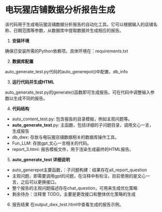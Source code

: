 # 电玩猩店铺数据分析报告生成
该代码用于生成电玩猩店铺数据分析报告的自动化工具。它可以根据输入的店铺名称、日期范围等参数，从数据库中提取数据并生成相应的报告。

1. **安装环境**

确保已安装所需的Python依赖项。具体环境在：requirements.txt

2. **数据库配置**

auto_generate_test.py代码的auto_generepot()中配置，db_info

3. **运行代码并生成HTML**

auto_generate_test.py的generate()函数即可生成报告。可在代码中调整输入参数以生成不同的报告。

4. **代码结构**

* auto_content_test.py: 包含报告的目录模板，例如主观问题等。
* **auto_generate_test**.py: 主函数，包括详细的子问题目录，调用文心一言，生成报告
* db_dwx: 存放与电玩猩店铺数据相关的数据库操作工具。
* Fun_LLM: 存放gpt,文心一言相关的代码。
* report_3.html: 报告模板文件，用于渲染生成最终的HTML报告。

5. **auto_generate_test 详细说明**

* auto_generepot主要函数，：子问题构建：结果存在all_report_question
* 主观问题，即需要调用gpt的问题，在注释中有标注，目前使用的是文心一言，之后可以更换接口。
* 整个报告的主观问题描述存在chat_question，可用来生成优化策略
* 剩余待办：注释里 TODO，主要是更改接口和整体优化策略的生成

6. 报告结果
在output_dwx_test.html中查看生成的报告示例。